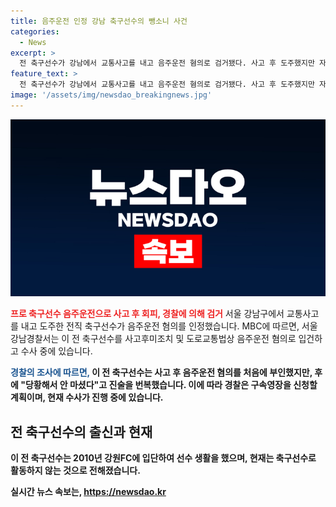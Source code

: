 ```yaml
---
title: 음주운전 인정 강남 축구선수의 뺑소니 사건
categories:
  - News
excerpt: >
  전 축구선수가 강남에서 교통사고를 내고 음주운전 혐의로 검거됐다. 사고 후 도주했지만 자택에서 긴급체포됐으며, 초기에는 음주운전을 부인했으나 후에는 진술을 번복했다. 경찰은 구속영장을 검토 중이며, 이전에는 강원FC에서 활약한 축구선수인 것으로 알려졌다. 현재는 축구를 하지는 않는 상태이다.
feature_text: >
  전 축구선수가 강남에서 교통사고를 내고 음주운전 혐의로 검거됐다. 사고 후 도주했지만 자택에서 긴급체포됐으며, 초기에는 음주운전을 부인했으나 후에는 진술을 번복했다. 경찰은 구속영장을 검토 중이며, 이전에는 강원FC에서 활약한 축구선수인 것으로 알려졌다. 현재는 축구를 하지는 않는 상태이다.
image: '/assets/img/newsdao_breakingnews.jpg'
---
```


<p><img src="/assets/img/newsdao_breakingnews.jpg" alt="cryptoinkorea 속보" /></p>

<p><b><span style="color: #ee2323;">프로 축구선수 음주운전으로 사고 후 회피, 경찰에 의해 검거</span></b>
서울 강남구에서 교통사고를 내고 도주한 전직 축구선수가 음주운전 혐의를 인정했습니다. MBC에 따르면, 서울 강남경찰서는 이 전 축구선수를 사고후미조치 및 도로교통법상 음주운전 혐의로 입건하고 수사 중에 있습니다. </p>

<p><b><span style="color: #1a5490;">경찰의 조사에 따르면, </span><b>이 전 축구선수는 사고 후 음주운전 혐의를 처음에 부인했지만, 후에 "당황해서 안 마셨다"고 진술을 번복했습니다. 이에 따라 경찰은 구속영장을 신청할 계획이며, 현재 수사가 진행 중에 있습니다. </p></p>

<h2 data-ke-size="size26">전 축구선수의 출신과 현재</h2>

<p data-ke-size="size16">이 전 축구선수는 2010년 강원FC에 입단하여 선수 생활을 했으며, 현재는 축구선수로 활동하지 않는 것으로 전해졌습니다. </p>
실시간 뉴스 속보는, <a href="https://newsdao.kr" rel="dofollow">https://newsdao.kr</a>


